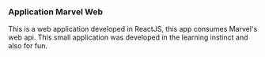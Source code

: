 <h3>Application Marvel Web</h3>

<p> 
This is a web application developed in ReactJS, this app consumes Marvel's web api. This small application was developed in the learning instinct and also for fun.
</p>
